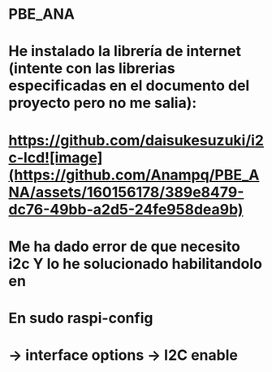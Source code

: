 # PBE_ANA

# He instalado la librería de internet (intente con las librerias especificadas en el documento del proyecto pero no me salia):

# https://github.com/daisukesuzuki/i2c-lcd![image](https://github.com/Anampq/PBE_ANA/assets/160156178/389e8479-dc76-49bb-a2d5-24fe958dea9b)


# Me ha dado error de que necesito i2c Y lo he solucionado habilitandolo en 
 # En sudo raspi-config 
 # -> interface options -> I2C enable

  


